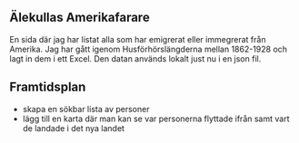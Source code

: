 ## Älekullas Amerikafarare

En sida där jag har listat alla som har emigrerat eller immegrerat från Amerika.
Jag har gått igenom Husförhörslängderna mellan 1862-1928 och lagt in dem i ett Excel.
Den datan används lokalt just nu i en json fil.

## Framtidsplan

- skapa en sökbar lista av personer
- lägg till en karta där man kan se var personerna flyttade ifrån samt vart de landade i det nya landet
